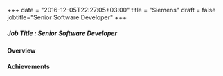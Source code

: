 +++
date = "2016-12-05T22:27:05+03:00"
title = "Siemens"
draft = false
jobtitle="Senior Software Developer"
+++

##### Job Title : Senior Software Developer

#### Overview

#### Achievements
